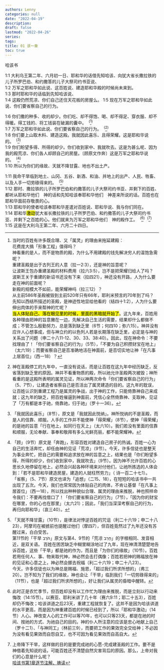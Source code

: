 ```yaml
---
authors: Lenny
categories: null
date: "2022-04-19"
description: 
draft: false
lastmod: "2022-04-26"
series:
tags: 
title: 01 该一章
toc: true
---
```

哈该书
<!--more-->

1:1 大利乌王第二年、六月初一日、耶和华的话借先知哈该、向犹大省长撒拉铁的儿子所罗巴伯、和约撒答的儿子大祭司约书亚说、  
1:2 万军之耶和华如此说、这百姓说、建造耶和华殿的时候尚未来到。  
1:3 那时耶和华的话临到先知哈该说、  
1:4 这殿仍然荒凉、你们自己还住天花板的房屋么。
1:5 现在万军之耶和华如此说、你们要省察自己的行为。  

1:6 你们撒的种多、收的却少。你们吃、却不得饱、喝、却不得足、穿衣服、却不得暖。得工钱的、将工钱装在破漏的囊中。&nbsp;&nbsp;<sup>(</sup>[^1]<sup>)</sup>  
1:7 万军之耶和华如此说、你们要省察自己的行为。&nbsp;&nbsp;<sup>(</sup>[^2]<sup>)</sup>  
1:8 你们要上山取木料、建造这殿。我就因此喜乐、且得荣耀。这是耶和华说的。&nbsp;&nbsp;<sup>(</sup>[^3]<sup>)</sup>  
1:9 你们盼望多得、所得的却少。你们收到家中、我就吹去。这是为甚么呢、因为我的殿荒凉、你们各人却顾自己的房屋。〔顾原文作奔〕这是万军之耶和华说的。&nbsp;&nbsp;<sup>(</sup>[^4]<sup>)</sup>  
1:10 所以为你们的缘故、天就不降甘露、地也不出土产。  

1:11 我命干旱临到地土、山冈、五谷、新酒、和油、并地上的出产、人民、牲畜、以及人手一切劳碌得来的。&nbsp;&nbsp;<sup>(</sup>[^5]<sup>)</sup>  
1:12 那时、撒拉铁的儿子所罗巴伯和约撒答的儿子大祭司约书亚、并剩下的百姓、都听从耶和华他们　神的话和先知哈该奉耶和华他们　神差来所说的话。百姓也在耶和华面前存敬畏的心。  
1:13 耶和华的使者哈该奉耶和华差遣对百姓说、耶和华说、我与你们同在。  
1:14 耶和华<mark>激动</mark>犹大省长撒拉铁的儿子所罗巴伯、和约撒答的儿子大祭司约书亚、并剩下之百姓的心。他们就来为万军之耶和华他们　神的殿作工。&nbsp;&nbsp;<sup>(</sup>[^6]<sup>)</sup>&nbsp;&nbsp;<sup>(</sup>[^7]<sup>)</sup>  
1:15 这是在大利乌王第二年、六月二十四日。  

[^1]: 当时的百姓有许多既合理、又「属灵」的理由来拖延建殿：  
花费庞大搞「形象工程」值得吗？  
神看重的是人，而不是物质的殿，为什么不用建殿的钱先解决穷人的温饱急需呢？  
重建圣殿是出于古列王的人意（拉一2:3），还是神的旨意呢？  
让波斯王包办重建圣殿的材料费用（拉六3:5），岂不是把荣耀归给人了吗？  
波斯王关于重建的新诏书还没有下来（拉四21），神还没有开路，人为什么要走在神的前面呢？  
新殿的规模大不如前，能荣耀神吗（拉三12）？  
从主前586年圣殿被毁到主前520年只有66年，耶利米预言的70年到了吗？  
先知以西结所描述的圣殿，是神迹性地显给他看的（结四十1:2），人为什么要伸出肉体的手来帮神的忙呢？  
<mark>当人体贴自己、落在眼见里的时候，里面的黑暗就开始了</mark>。这九年来，百姓用各种理由把神的旨意撇在一边，先解决自己生活的需要，结果却什么都做不成；不管怎么殷勤努力，总是落到缺乏里（6节；何四10；弥六15）。神并没有应许人心想事成，但与神立约的以色列人若是长期落在缺乏里，必定是与神的关系出了问题（申二十八11-12、30、33、38:40）。因此，现在神命令：不要找理由了！「你们要省察自己的行为」（5节），「不要为自己积攒财宝在地上」（太六19）；而要省察自己是否准确地活在神面前，是否切实地让神「在凡事上居首位」（西一18）？  
[^2]: 神在圣殿停工的九年中，一直没有说话，而是让百姓在这九年中经历缺乏，反省落到缺乏里的原因。神并不看重物质的殿，所以祂允许圣殿两次被毁；神所看重的是这殿所表明的属灵见证，所以神两次命令「你们要省察自己的行为」（5、7节），让建造者省察自己是否活出了属灵建造的目的。这九年的耽误，让百姓认识到重建工程乃是属灵的争战，出于神的工作，只能倚靠神自己来成就；这九年的缺乏，把百姓催逼到神面前，凭信心全然倚靠神、支取神，见证了「万有都是本于祂，倚靠祂，归于祂」（罗十一36）。  
[^3]: 「我就因此喜乐」（8节），原文是「我就因此悦纳」。神所悦纳的不是圣殿，而是人的信靠、顺服。人手的工作并不能使神「得荣耀」（8节），使神「得荣耀」的是祂的旨意「行在地上，如同行在天上」（太六10）。我们若没有里面的信靠和顺服，无论奉献、事奉和敬拜有多么光鲜亮丽，都不能荣耀神。  
[^4]: 「顾」（9节）原文是「奔跑」，形容百姓对建造自己房子的热诚。百姓一心为自己的生活奔忙，却任由神的见证「荒凉」（9节）。今天，许多信徒也是整天为事业奔忙，把自己的需要和追求放在神的旨意之上，结果也是「你们盼望多得，所得的却少，你们收到家中，我就吹去」（9节）。因为神不允许百姓的心思长久地停留在地上，必然会兴起各种环境来对付他们，让祂所拣选的人体会到：「若不是耶和华建造房屋，建造的人就枉然劳力」（ 诗一百二十七1）。  
「省察」（5、7节）原文也译为「追想」（二15、18），在短短的哈该书中一共出现了五次。今天，我们也常常因为体贴自己的肉体，不肯让基督「在凡事上居首位」（西一18），所以找出种种貌似合理、属灵的理由来推脱，神也照样命令我们：不要再找借口了！「你们要省察自己的行为」（7节），「因为你的财宝在哪里，你的心也在那里」（太六21）；因此，「我们当深深考察自己的行为，再归向耶和华」（哀三40）。  
[^5]: 「天就不降甘露」（10节），是律法对悖逆百姓的咒诅（利二十六19；申二十八23），阿摩司在被掳前也提醒过他们（摩四7），但百姓竟然过了九年还没有苏醒过来，白白受苦。  
第11节的「干旱 חֹרֶב」原文与第4、9节的「荒凉 חָרֵב」的字根相同、发音相近，是双关语。
百姓在困苦缺乏中糊里糊涂地过了九年，现在神清清楚楚地告诉百姓，这些「干旱」都是祂的作为，而且是「为你们的缘故」（10节）。百姓若用任何人、事、物来取代神，神必然会击打偶像；百姓若把神的赐福放在神的见证和心意之上，神必然会挪去祝福（利二十六19；申二十八23）。  
今天，许多信徒也以为神总是赐福、施恩，「超过我们所求所想的」（弗三20）。岂不知为了我们的缘故，神也会让「干旱」临到我们「一切劳碌得来的」（11节），也是「超过我们所求所想的」，好让我们从属灵的昏暗中醒转。  
[^6]: 此时正是农忙季节，但百姓却没有以工作忙为理由来推脱，而是立刻以行动来悔改（14:15节）。以赛亚、耶利米讲了几十年（赛六9:11；耶二十五3），百姓却仍不悔改；哈该讲道之后23天，重建工程就恢复了。这并不是因为哈该讲道的水平更高，而是因为神重建百姓的时候已经到了，所以「耶和华激动」（14节）人心。神改变人心的工作可以等70年，也可以只等23天，都是在祂的时间、按祂的方式、为祂自己的目的。神的仆人所注意的应该是忠心地献上自己（罗十二1）、「与神同工」（林前三9），而要把工作的果效完全交给神；不必因为没有看见果效而自怨自艾，也不可因为看见果效而自高自大。  
[^7]: 上帝降下干旱，这样做的目的是要完成祂的心愿-完成建圣殿的工作。要不是神借着先知说的话，可能百姓还不清楚自然灾害背后的原因。那么，上帝对我们的心意是什么呢？  
[哈该书第1章逐节注解、祷读](https://cmcbiblereading.com/2016/10/23/%e5%93%88%e8%af%a5%e4%b9%a6%e7%ac%ac1%e7%ab%a0%e9%80%90%e8%8a%82%e6%b3%a8%e8%a7%a3%e3%80%81%e7%a5%b7%e8%af%bb/)
